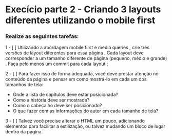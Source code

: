 # Execício parte 2 - Criando 3 layouts diferentes utilizando o mobile first

### Realize as seguintes tarefas:

1 - [ ] Utilizando a abordagem mobile first e media queries , crie três versões de layout diferentes para 
essa página . Cada layout deve corresponder a um tamanho diferente de página (pequeno, médio e grande) . 
Faça pelo menos um commit para cada layout ;

2 - [ ] Para fazer isso de forma adequada, você deve prestar atenção no conteúdo da página e pensar em 
como mostrá-lo em cada um dos tamanhos de tela:
   - Onde a lista de capítulos deve estar posicionada?
   - Como a história deve ser mostrada?
   - Como o cabeçalho deve ser posicionado?
   - O que fazer com as informações do autor em cada tamanho de tela?

3 - [ ] Talvez você precise alterar o HTML um pouco, adicionando elementos para facilitar a estilização, 
ou talvez mudando um bloco de lugar dentro da página.
